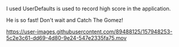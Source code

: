 I used UserDefaults is used to record high score in the application.


He is so fast! Don't wait and Catch The Gomez!



https://user-images.githubusercontent.com/89488125/157948253-5c2e3c61-dd69-4d80-9e24-547e2335fa75.mov

